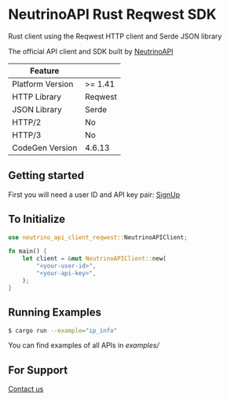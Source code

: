 # NeutrinoAPI Rust Reqwest SDK

Rust client using the Reqwest HTTP client and Serde JSON library

The official API client and SDK built by [NeutrinoAPI](https://www.neutrinoapi.com/)

| Feature          |         |
|------------------|---------|
| Platform Version | >= 1.41 |
| HTTP Library     | Reqwest |
| JSON Library     | Serde   |
| HTTP/2           | No      |
| HTTP/3           | No      |
| CodeGen Version  | 4.6.13  |

## Getting started

First you will need a user ID and API key pair: [SignUp](https://www.neutrinoapi.com/signup/)

## To Initialize 
```rust
use neutrino_api_client_reqwest::NeutrinoAPIClient;

fn main() {
    let client = &mut NeutrinoAPIClient::new(
        "<your-user-id>",
        "<your-api-key>",
    );
}
```

## Running Examples

```sh
$ cargo run --example="ip_info"
```
You can find examples of all APIs in _examples/_

## For Support 
[Contact us](https://www.neutrinoapi.com/contact-us/)
